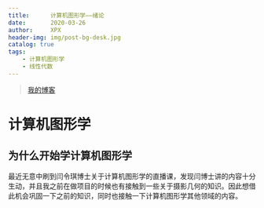 ```yaml
---
title:      计算机图形学——绪论
date:       2020-03-26
author:     XPX
header-img: img/post-bg-desk.jpg
catalog: true
tags:
    - 计算机图形学
    - 线性代数
---
```

> [我的博客](http://xuepeixin.github.io)

# 计算机图形学

## 为什么开始学计算机图形学
最近无意中刷到闫令琪博士关于计算机图形学的直播课，发现闫博士讲的内容十分生动，并且我之前在做项目的时候也有接触到一些关于摄影几何的知识。因此想借此机会巩固一下之前的知识，同时也接触一下计算机图形学其他领域的内容。
